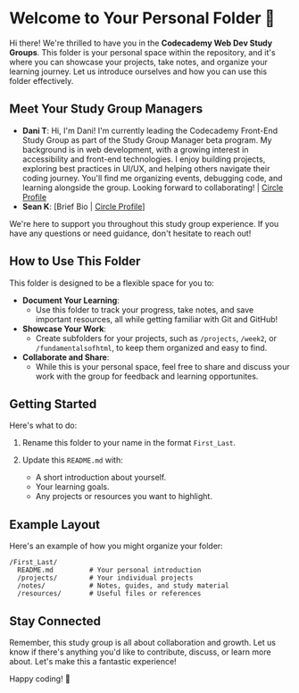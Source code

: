 # Welcome to Your Personal Folder 🎉

Hi there! We're thrilled to have you in the **Codecademy Web Dev Study Groups**. This folder is your personal space within the repository, and it's where you can showcase your projects, take notes, and organize your learning journey. Let us introduce ourselves and how you can use this folder effectively.

## Meet Your Study Group Managers

- **Dani T**: 
Hi, I'm Dani! I'm currently leading the Codecademy Front-End Study Group as part of the Study Group Manager beta program. My background is in web development, with a growing interest in accessibility and front-end technologies. I enjoy building projects, exploring best practices in UI/UX, and helping others navigate their coding journey. You'll find me organizing events, debugging code, and learning alongside the group. Looking forward to collaborating! | [Circle Profile](https://community.codecademy.com/u/8e235244)
- **Sean K**: [Brief Bio | [Circle Profile](https://community.codecademy.com/u/a6ff2e17)]

We're here to support you throughout this study group experience. If you have any questions or need guidance, don't hesitate to reach out!

## How to Use This Folder

This folder is designed to be a flexible space for you to:

- **Document Your Learning**:
  - Use this folder to track your progress, take notes, and save important resources, all while getting familiar with Git and GitHub!
- **Showcase Your Work**:
  - Create subfolders for your projects, such as `/projects`, `/week2`, or `/fundamentalsofhtml`, to keep them organized and easy to find.
- **Collaborate and Share**:
  - While this is your personal space, feel free to share and discuss your work with the group for feedback and learning opportunites.

## Getting Started

Here's what to do:

1. Rename this folder to your name in the format `First_Last`.

2. Update this `README.md` with:

    - A short introduction about yourself.
    - Your learning goals.
    - Any projects or resources you want to highlight.

## Example Layout

Here's an example of how you might organize your folder:

```code
/First_Last/
  README.md         # Your personal introduction
  /projects/        # Your individual projects  
  /notes/           # Notes, guides, and study material
  /resources/       # Useful files or references
```

## Stay Connected

Remember, this study group is all about collaboration and growth. Let us know if there's anything you'd like to contribute, discuss, or learn more about. Let's make this a fantastic experience!

Happy coding! 🎉
